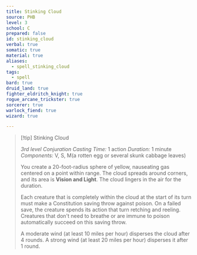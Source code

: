 ```yaml
---
title: Stinking Cloud
source: PHB
level: 3
school: C
prepared: false
id: stinking_cloud
verbal: true
somatic: true
material: true
aliases:
  - spell_stinking_cloud
tags:
  - spell
bard: true
druid_land: true
fighter_eldritch_knight: true
rogue_arcane_trickster: true
sorcerer: true
warlock_fiend: true
wizard: true

---
```

>[!tip] Stinking Cloud
>
> *3rd level Conjuration*
> *Casting Time:* 1 action
> *Duration:* 1 minute
> *Components:* V, S, M(a rotten egg or several skunk cabbage leaves)
>
>You create a 20-foot-radius sphere of yellow, nauseating gas centered on a point within range. The cloud spreads around corners, and its area is **Vision and Light**. The cloud lingers in the air for the duration.
>
>Each creature that is completely within the cloud at the start of its turn must make a Constitution saving throw against poison. On a failed save, the creature spends its action that turn retching and reeling. Creatures that don't need to breathe or are immune to poison automatically succeed on this saving throw.
>
>A moderate wind (at least 10 miles per hour) disperses the cloud after 4 rounds. A strong wind (at least 20 miles per hour) disperses it after 1 round.
>

